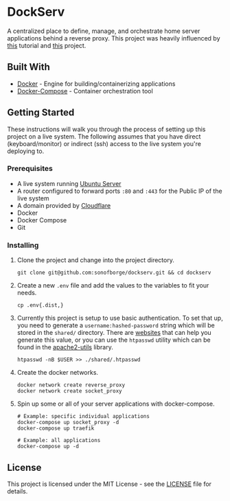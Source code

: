 # DockServ

A centralized place to define, manage, and orchestrate home server applications behind a reverse proxy.
This project was heavily
influenced by
[this](https://www.smarthomebeginner.com/traefik-2-docker-tutorial/)
tutorial and
[this](https://github.com/htpcBeginner/docker-traefik)
project.

## Built With

*   [Docker](https://docs.docker.com/get-docker/) - Engine for building/containerizing applications
*   [Docker-Compose](https://docs.docker.com/compose/install/) - Container orchestration tool

## Getting Started

These instructions will walk you through the process of setting up this project on a live system.
The following assumes that you have direct (keyboard/monitor) or indirect (ssh) access to the live system you're 
deploying to.

### Prerequisites

*   A live system running [Ubuntu Server](https://ubuntu.com/download/server)
*   A router configured to forward ports `:80` and `:443` for the Public IP of the live system
*   A domain provided by [Cloudflare](https://www.cloudflare.com)
*   Docker
*   Docker Compose
*   Git

### Installing

1.  Clone the project and change into the project directory.

    ```shell
    git clone git@github.com:sonofborge/dockserv.git && cd dockserv
    ```

2.  Create a new `.env` file and add the values to the variables to fit your needs.

    ```shell
    cp .env{.dist,}
    ```

3.  Currently this project is setup to use basic authentication.
    To set that up,
    you need to generate a `username:hashed-password` string which will be stored in the `shared/` directory.
    There are
    [websites](https://www.web2generators.com/apache-tools/htpasswd-generator)
    that can help you generate this value,
    or you can use the `htpasswd` utility which can be found in the
    [apache2-utils](https://packages.ubuntu.com/bionic/apache2-utils) library.

    ```shell
    htpasswd -nB $USER >> ./shared/.htpasswd
    ```

4.  Create the docker networks.

    ```shell
    docker network create reverse_proxy
    docker network create socket_proxy
    ```

5.  Spin up some or all of your server applications with docker-compose.

    ```shell
    # Example: specific individual applications
    docker-compose up socket_proxy -d
    docker-compose up traefik
    ```

    ```shell
    # Example: all applications
    docker-compose up -d
    ```

## License

This project is licensed under the MIT License - see the [LICENSE](./LICENSE) file for details.
